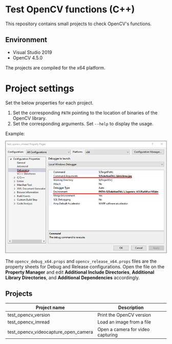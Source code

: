 # Test OpenCV functions (C++)
This repository contains small projects to check OpenCV's functions.

## Environment
* Visual Studio 2019
* OpenCV 4.5.0

The projects are compiled for the x64 platform.

# Project settings
Set the below properties for each project.

1. Set the corresponding `PATH` pointing to the location of binaries of the OpenCV library.
2. Set the corresponding arguments. Set `--help` to display the usage.

Example:

![](./project_properties.png)

The `opencv_debug_x64.props` and `opencv_release_x64.props` files are the property sheets for Debug and Release
configurations. Open the file on the **Property Manager** and edit **Additional Include Directories**,
**Additional Library Directories**, and **Additional Dependencies** accordingly.

## Projects
| Project name                         | Description                       |
| ------------------------------------ | --------------------------------- |
| test_opencv_version                  | Print the OpenCV version          |
| test_opencv_imread                   | Load an image from a file         |
| test_opencv_videocapture_open_camera | Open a camera for video capturing |
